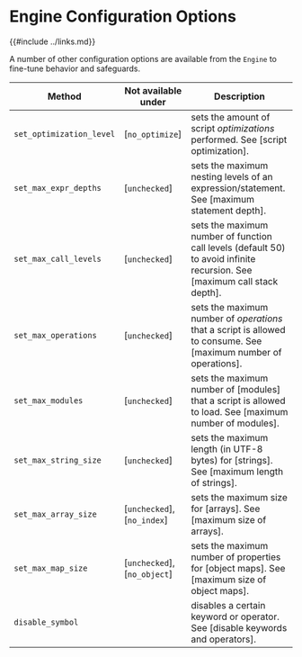 Engine Configuration Options
===========================

{{#include ../links.md}}

A number of other configuration options are available from the `Engine` to fine-tune behavior and safeguards.

| Method                   | Not available under          | Description                                                                                                               |
| ------------------------ | ---------------------------- | ------------------------------------------------------------------------------------------------------------------------- |
| `set_optimization_level` | [`no_optimize`]              | sets the amount of script _optimizations_ performed. See [script optimization].                                           |
| `set_max_expr_depths`    | [`unchecked`]                | sets the maximum nesting levels of an expression/statement. See [maximum statement depth].                                |
| `set_max_call_levels`    | [`unchecked`]                | sets the maximum number of function call levels (default 50) to avoid infinite recursion. See [maximum call stack depth]. |
| `set_max_operations`     | [`unchecked`]                | sets the maximum number of _operations_ that a script is allowed to consume. See [maximum number of operations].          |
| `set_max_modules`        | [`unchecked`]                | sets the maximum number of [modules] that a script is allowed to load. See [maximum number of modules].                   |
| `set_max_string_size`    | [`unchecked`]                | sets the maximum length (in UTF-8 bytes) for [strings]. See [maximum length of strings].                                  |
| `set_max_array_size`     | [`unchecked`], [`no_index`]  | sets the maximum size for [arrays]. See [maximum size of arrays].                                                         |
| `set_max_map_size`       | [`unchecked`], [`no_object`] | sets the maximum number of properties for [object maps]. See [maximum size of object maps].                               |
| `disable_symbol`         |                              | disables a certain keyword or operator. See [disable keywords and operators].                                             |
